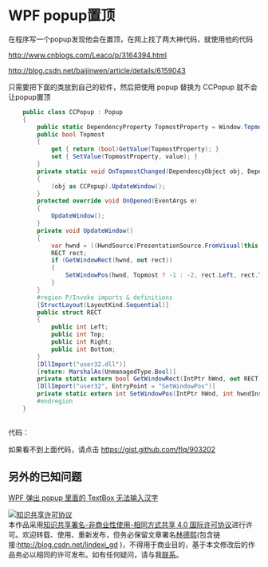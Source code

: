 # WPF popup置顶

在程序写一个popup发现他会在置顶，在网上找了两大神代码，就使用他的代码

<!--more-->
<!-- CreateTime:2020/3/5 9:26:16 -->


<div id="toc"></div>

http://www.cnblogs.com/Leaco/p/3164394.html

http://blog.csdn.net/baijinwen/article/details/6159043

只需要把下面的类放到自己的软件，然后把使用 popup 替换为 CCPopup 就不会让popup置顶

```csharp
    public class CCPopup : Popup
    {
        public static DependencyProperty TopmostProperty = Window.TopmostProperty.AddOwner(typeof(CCPopup), new FrameworkPropertyMetadata(false, OnTopmostChanged));
        public bool Topmost
        {
            get { return (bool)GetValue(TopmostProperty); }
            set { SetValue(TopmostProperty, value); }
        }
        private static void OnTopmostChanged(DependencyObject obj, DependencyPropertyChangedEventArgs e)
        {
            (obj as CCPopup).UpdateWindow();
        }
        protected override void OnOpened(EventArgs e)
        {
            UpdateWindow();
        }
        private void UpdateWindow()
        {
            var hwnd = ((HwndSource)PresentationSource.FromVisual(this.Child)).Handle;
            RECT rect;
            if (GetWindowRect(hwnd, out rect))
            {
                SetWindowPos(hwnd, Topmost ? -1 : -2, rect.Left, rect.Top, (int)this.Width, (int)this.Height, 0);
            }
        }
        #region P/Invoke imports & definitions
        [StructLayout(LayoutKind.Sequential)]
        public struct RECT
        {
            public int Left;
            public int Top;
            public int Right;
            public int Bottom;
        }
        [DllImport("user32.dll")]
        [return: MarshalAs(UnmanagedType.Bool)]
        private static extern bool GetWindowRect(IntPtr hWnd, out RECT lpRect);
        [DllImport("user32", EntryPoint = "SetWindowPos")]
        private static extern int SetWindowPos(IntPtr hWnd, int hwndInsertAfter, int x, int y, int cx, int cy, int wFlags);
        #endregion
    }
    
```

代码：<script src="https://gist.github.com/flq/903202.js"></script>

如果看不到上面代码，请点击 <https://gist.github.com/flq/903202>


## 另外的已知问题

[WPF 弹出 popup 里面的 TextBox 无法输入汉字 ](https://lindexi.github.io/lindexi/post/WPF-%E5%BC%B9%E5%87%BA-popup-%E9%87%8C%E9%9D%A2%E7%9A%84-TextBox-%E6%97%A0%E6%B3%95%E8%BE%93%E5%85%A5%E6%B1%89%E5%AD%97.html )

<a rel="license" href="http://creativecommons.org/licenses/by-nc-sa/4.0/"><img alt="知识共享许可协议" style="border-width:0" src="https://licensebuttons.net/l/by-nc-sa/4.0/88x31.png" /></a><br />本作品采用<a rel="license" href="http://creativecommons.org/licenses/by-nc-sa/4.0/">知识共享署名-非商业性使用-相同方式共享 4.0 国际许可协议</a>进行许可。欢迎转载、使用、重新发布，但务必保留文章署名[林德熙](http://blog.csdn.net/lindexi_gd)(包含链接:http://blog.csdn.net/lindexi_gd )，不得用于商业目的，基于本文修改后的作品务必以相同的许可发布。如有任何疑问，请与我[联系](mailto:lindexi_gd@163.com)。 